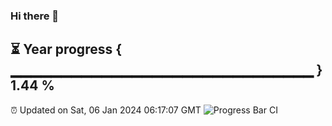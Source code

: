 ### Hi there 👋
⏳ Year progress { ▁▁▁▁▁▁▁▁▁▁▁▁▁▁▁▁▁▁▁▁▁▁▁▁▁▁▁▁▁▁ } 1.44 %
---
⏰ Updated on Sat, 06 Jan 2024 06:17:07 GMT
![Progress Bar CI](https://github.com/liununu/liununu/workflows/Progress%20Bar%20CI/badge.svg)
